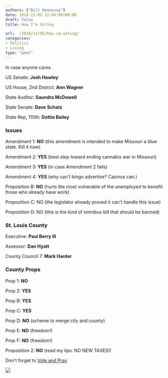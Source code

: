 ```yaml
---
authors: ["Bill Hennessy"]
date: 2018-11-05 12:04:00+00:00
draft: false
title: How I'm Voting

url:  /2018/11/05/how-im-voting/
categories:
- Politics
- Living
type: "post"
---
```





In case anyone cares.







US Senate: **Josh Hawley**







US House, 2nd District: **Ann Wagner**







State Auditor: **Saundra McDowell**







State Senate: **Dave Schatz**







State Rep, 110th: **Dottie Bailey**







### Issues







Amendment 1: **NO** (this amendment is intended to make Missouri a blue state. Kill it now)







Amendment 2: **YES** (best step toward ending cannabis war in Missouri)







Amendment 3: **YES** (in case Amendment 2 fails)







Amendment 4: **YES** (why can't bingo advertise? Casinos can.)







Proposition B: **NO** (hurts the most vulnerable of the unemployed to benefit those who already have work)







Proposition C: NO (the legislator already proved it can't handle this issue)







Proposition D: NO (this is the kind of omnibus bill that should be banned)







### St. Louis County







Executive: **Paul Berry III**







Assessor: **Dan Hyatt**







County Council 7: **Mark Harder**







### County Props







Prop 1: **NO**







Prop 2: **YES**







Prop B: **YES**







Prop C: **YES**







Prop D: **NO** (scheme to merge city and county)







Prop E: **NO** (freedom!)







Prop F: **NO** (freedom!)







Proposition 2: **NO** (read my lips: NO NEW TAXES!)







Don't forget to [Vote and Pray](https://www.hennessysview.com/2018/11/04/election-day-spiritual-warfare/)



![](/images/uploads/st-meinrad-church.jpg)
